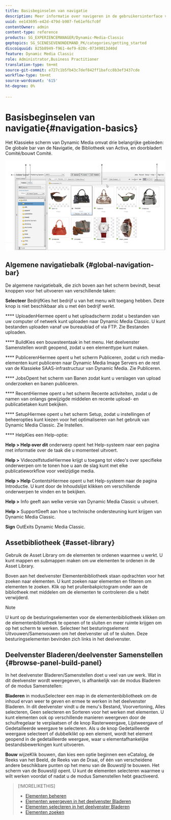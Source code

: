 ```yaml
---
title: Basisbeginselen van navigatie
description: Meer informatie over navigeren in de gebruikersinterface van Dynamic Media Classic.
uuid: ee143695-e42d-479d-b907-fe61ef6cfc0f
contentOwner: admin
content-type: reference
products: SG_EXPERIENCEMANAGER/Dynamic-Media-Classic
geptopics: SG_SCENESEVENONDEMAND_PK/categories/getting_started
discoiquuid: 825b8949-f961-4ef9-828c-07349013d40d
feature: Dynamic Media Classic
role: Administrator,Business Practitioner
translation-type: tm+mt
source-git-commit: e727c1b5fb43c7def842ff1bafcc8b3ef3437cde
workflow-type: tm+mt
source-wordcount: '615'
ht-degree: 0%

---
```



# Basisbeginselen van navigatie{#navigation-basics}

Het Klassieke scherm van Dynamic Media omvat drie belangrijke gebieden: De globale bar van de Navigatie, de Bibliotheek van Activa, en doorbladert Comité/bouwt Comité.

![Basisbeginselen van navigatie](/help/assets/gs_navigation_basics_popup_popup.png)

## Algemene navigatiebalk {#global-navigation-bar}

De algemene navigatiebalk, die zich boven aan het scherm bevindt, bevat knoppen voor het uitvoeren van verschillende taken:

**Selecteer** BedrijfKies het bedrijf u van het menu wilt toegang hebben. Deze knop is niet beschikbaar als u met één bedrijf werkt.

**** UploadenHiermee opent u het uploadscherm zodat u bestanden van uw computer of netwerk kunt uploaden naar Dynamic Media Classic. U kunt bestanden uploaden vanaf uw bureaublad of via FTP. Zie Bestanden uploaden.

**** BuildKies een bouwsteentaak in het menu. Het deelvenster Samenstellen wordt geopend, zodat u een elementtype kunt maken.

**** PublicerenHiermee opent u het scherm Publiceren, zodat u rich media-elementen kunt publiceren naar Dynamic Media Image Servers en de rest van de Klassieke SAAS-infrastructuur van Dynamic Media. Zie Publiceren.

**** JobsOpent het scherm van Banen zodat kunt u verslagen van upload onderzoeken en banen publiceren.

**** RecentHiermee opent u het scherm Recente activiteiten, zodat u de namen van onlangs gewijzigde middelen en recente upload- en publicatietaken kunt bekijken.

**** SetupHiermee opent u het scherm Setup, zodat u instellingen of beheeropties kunt kiezen voor het optimaliseren van het gebruik van Dynamic Media Classic. Zie Instellen.

**** HelpKies een Help-optie:

**Help > Help over dit** onderwerp opent het Help-systeem naar een pagina met informatie over de taak die u momenteel uitvoert.

**Help >** VideozelfstudieHiermee krijgt u toegang tot video&#39;s over specifieke onderwerpen om te tonen hoe u aan de slag kunt met elke publicatieworkflow voor veelzijdige media.

**Help > Help** ContentsHiermee opent u het Help-systeem naar de pagina Introductie. U kunt door de Inhoudslijst klikken om verschillende onderwerpen te vinden en te bekijken.

**Help >** Info geeft aan welke versie van Dynamic Media Classic u uitvoert.

**Help >** SupportGeeft aan hoe u technische ondersteuning kunt krijgen van Dynamic Media Classic.

**Sign** OutExits Dynamic Media Classic.

## Assetbibliotheek {#asset-library}

Gebruik de Asset Library om de elementen te ordenen waarmee u werkt. U kunt mappen en submappen maken om uw elementen te ordenen in de Asset Library.

Boven aan het deelvenster Elementenbibliotheek staan opdrachten voor het zoeken naar elementen. U kunt zoeken naar elementen en filteren om elementen te zoeken. Klik op het prullenbakpictogram onder aan de bibliotheek met middelen om de elementen te controleren die u hebt verwijderd.

>[!NOTE]
>
>U kunt op de besturingselementen voor de elementenbibliotheek klikken om de elementenbibliotheek te openen of te sluiten en meer ruimte krijgen om op het scherm te werken. Selecteer het besturingselement Uitvouwen/Samenvouwen om het deelvenster uit of te sluiten. Deze besturingselementen bevinden zich links in het deelvenster.

## Deelvenster Bladeren/deelvenster Samenstellen {#browse-panel-build-panel}

In het deelvenster Bladeren/Samenstellen doet u veel van uw werk. Wat in dit deelvenster wordt weergegeven, is afhankelijk van de modus Bladeren of de modus Samenstellen:

**Bladeren** in modusSelecteer een map in de elementenbibliotheek om de inhoud ervan weer te geven en ermee te werken in het deelvenster Bladeren. In dit deelvenster vindt u de menu&#39;s Bestand, Voorvertoning, Alles selecteren, Geen selecteren en Sorteren voor het werken met elementen. U kunt elementen ook op verschillende manieren weergeven door de schuifregelaar te verplaatsen of de knop Rasterweergave, Lijstweergave of Gedetailleerde weergave te selecteren. Als u de knop Gedetailleerde weergave selecteert of dubbelklikt op een element, wordt het element geopend in de gedetailleerde weergave, waar u elementafhankelijke bestandsbewerkingen kunt uitvoeren.

**Bouw** wijzeKlik bouwen, dan kies een optie beginnen een eCatalog, de Reeks van het Beeld, de Reeks van de Draai, of één van verscheidene andere beschikbare punten op het menu van de Bouwstijl te bouwen. Het scherm van de Bouwstijl opent. U kunt de elementen selecteren waarmee u wilt werken voordat of nadat u de modus Samenstellen hebt geactiveerd.

>[!MORELIKETHIS]
>
>* [Elementen beheren](about-managing-assets.md)
>* [Elementen weergeven in het deelvenster Bladeren](viewing-assets-browse-panel.md#viewing_assets_in_the_browse_panel)
>* [Elementen selecteren in het deelvenster Bladeren](selecting-assets-browse-panel.md#selecting_assets_in_the_browse_panel)
>* [Elementen zoeken](searching-assets.md#searching_assets)

